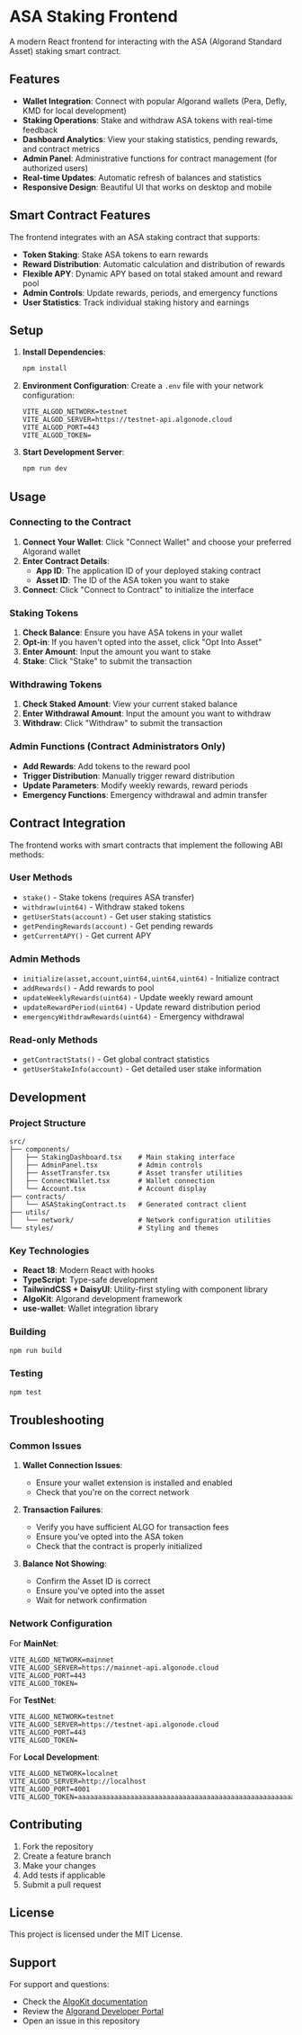# ASA Staking Frontend

A modern React frontend for interacting with the ASA (Algorand Standard Asset) staking smart contract.

## Features

- **Wallet Integration**: Connect with popular Algorand wallets (Pera, Defly, KMD for local development)
- **Staking Operations**: Stake and withdraw ASA tokens with real-time feedback
- **Dashboard Analytics**: View your staking statistics, pending rewards, and contract metrics
- **Admin Panel**: Administrative functions for contract management (for authorized users)
- **Real-time Updates**: Automatic refresh of balances and statistics
- **Responsive Design**: Beautiful UI that works on desktop and mobile

## Smart Contract Features

The frontend integrates with an ASA staking contract that supports:

- **Token Staking**: Stake ASA tokens to earn rewards
- **Reward Distribution**: Automatic calculation and distribution of rewards
- **Flexible APY**: Dynamic APY based on total staked amount and reward pool
- **Admin Controls**: Update rewards, periods, and emergency functions
- **User Statistics**: Track individual staking history and earnings

## Setup

1. **Install Dependencies**:
   ```bash
   npm install
   ```

2. **Environment Configuration**:
   Create a `.env` file with your network configuration:
   ```
   VITE_ALGOD_NETWORK=testnet
   VITE_ALGOD_SERVER=https://testnet-api.algonode.cloud
   VITE_ALGOD_PORT=443
   VITE_ALGOD_TOKEN=
   ```

3. **Start Development Server**:
   ```bash
   npm run dev
   ```

## Usage

### Connecting to the Contract

1. **Connect Your Wallet**: Click "Connect Wallet" and choose your preferred Algorand wallet
2. **Enter Contract Details**:
   - **App ID**: The application ID of your deployed staking contract
   - **Asset ID**: The ID of the ASA token you want to stake
3. **Connect**: Click "Connect to Contract" to initialize the interface

### Staking Tokens

1. **Check Balance**: Ensure you have ASA tokens in your wallet
2. **Opt-in**: If you haven't opted into the asset, click "Opt Into Asset"
3. **Enter Amount**: Input the amount you want to stake
4. **Stake**: Click "Stake" to submit the transaction

### Withdrawing Tokens

1. **Check Staked Amount**: View your current staked balance
2. **Enter Withdrawal Amount**: Input the amount you want to withdraw
3. **Withdraw**: Click "Withdraw" to submit the transaction

### Admin Functions (Contract Administrators Only)

- **Add Rewards**: Add tokens to the reward pool
- **Trigger Distribution**: Manually trigger reward distribution
- **Update Parameters**: Modify weekly rewards, reward periods
- **Emergency Functions**: Emergency withdrawal and admin transfer

## Contract Integration

The frontend works with smart contracts that implement the following ABI methods:

### User Methods
- `stake()` - Stake tokens (requires ASA transfer)
- `withdraw(uint64)` - Withdraw staked tokens
- `getUserStats(account)` - Get user staking statistics
- `getPendingRewards(account)` - Get pending rewards
- `getCurrentAPY()` - Get current APY

### Admin Methods
- `initialize(asset,account,uint64,uint64,uint64)` - Initialize contract
- `addRewards()` - Add rewards to pool
- `updateWeeklyRewards(uint64)` - Update weekly reward amount
- `updateRewardPeriod(uint64)` - Update reward distribution period
- `emergencyWithdrawRewards(uint64)` - Emergency withdrawal

### Read-only Methods
- `getContractStats()` - Get global contract statistics
- `getUserStakeInfo(account)` - Get detailed user stake information

## Development

### Project Structure

```
src/
├── components/
│   ├── StakingDashboard.tsx    # Main staking interface
│   ├── AdminPanel.tsx          # Admin controls
│   ├── AssetTransfer.tsx       # Asset transfer utilities
│   ├── ConnectWallet.tsx       # Wallet connection
│   └── Account.tsx             # Account display
├── contracts/
│   └── ASAStakingContract.ts   # Generated contract client
├── utils/
│   └── network/                # Network configuration utilities
└── styles/                     # Styling and themes
```

### Key Technologies

- **React 18**: Modern React with hooks
- **TypeScript**: Type-safe development
- **TailwindCSS + DaisyUI**: Utility-first styling with component library
- **AlgoKit**: Algorand development framework
- **use-wallet**: Wallet integration library

### Building

```bash
npm run build
```

### Testing

```bash
npm test
```

## Troubleshooting

### Common Issues

1. **Wallet Connection Issues**:
   - Ensure your wallet extension is installed and enabled
   - Check that you're on the correct network

2. **Transaction Failures**:
   - Verify you have sufficient ALGO for transaction fees
   - Ensure you've opted into the ASA token
   - Check that the contract is properly initialized

3. **Balance Not Showing**:
   - Confirm the Asset ID is correct
   - Ensure you've opted into the asset
   - Wait for network confirmation

### Network Configuration

For **MainNet**:
```
VITE_ALGOD_NETWORK=mainnet
VITE_ALGOD_SERVER=https://mainnet-api.algonode.cloud
VITE_ALGOD_PORT=443
VITE_ALGOD_TOKEN=
```

For **TestNet**:
```
VITE_ALGOD_NETWORK=testnet
VITE_ALGOD_SERVER=https://testnet-api.algonode.cloud
VITE_ALGOD_PORT=443
VITE_ALGOD_TOKEN=
```

For **Local Development**:
```
VITE_ALGOD_NETWORK=localnet
VITE_ALGOD_SERVER=http://localhost
VITE_ALGOD_PORT=4001
VITE_ALGOD_TOKEN=aaaaaaaaaaaaaaaaaaaaaaaaaaaaaaaaaaaaaaaaaaaaaaaaaaaaaaaaaaaaaaaa
```

## Contributing

1. Fork the repository
2. Create a feature branch
3. Make your changes
4. Add tests if applicable
5. Submit a pull request

## License

This project is licensed under the MIT License.

## Support

For support and questions:
- Check the [AlgoKit documentation](https://github.com/algorandfoundation/algokit-cli)
- Review the [Algorand Developer Portal](https://developer.algorand.org)
- Open an issue in this repository
